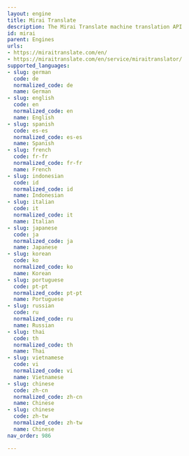 ```yaml
---
layout: engine
title: Mirai Translate
description: The Mirai Translate machine translation API
id: mirai
parent: Engines
urls:
- https://miraitranslate.com/en/
- https://miraitranslate.com/en/service/miraitranslator/
supported_languages:
- slug: german
  code: de
  normalized_code: de
  name: German
- slug: english
  code: en
  normalized_code: en
  name: English
- slug: spanish
  code: es-es
  normalized_code: es-es
  name: Spanish
- slug: french
  code: fr-fr
  normalized_code: fr-fr
  name: French
- slug: indonesian
  code: id
  normalized_code: id
  name: Indonesian
- slug: italian
  code: it
  normalized_code: it
  name: Italian
- slug: japanese
  code: ja
  normalized_code: ja
  name: Japanese
- slug: korean
  code: ko
  normalized_code: ko
  name: Korean
- slug: portuguese
  code: pt-pt
  normalized_code: pt-pt
  name: Portuguese
- slug: russian
  code: ru
  normalized_code: ru
  name: Russian
- slug: thai
  code: th
  normalized_code: th
  name: Thai
- slug: vietnamese
  code: vi
  normalized_code: vi
  name: Vietnamese
- slug: chinese
  code: zh-cn
  normalized_code: zh-cn
  name: Chinese
- slug: chinese
  code: zh-tw
  normalized_code: zh-tw
  name: Chinese
nav_order: 986

---
```




